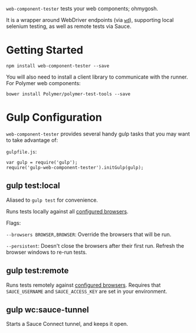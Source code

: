 `web-component-tester` tests your web components; ohmygosh.

It is a wrapper around WebDriver endpoints (via [`wd`](https://github.com/admc/wd)), supporting local selenium testing, as well as remote tests via Sauce.



# Getting Started

    npm install web-component-tester --save

You will also need to install a client library to communicate with the runner.
For Polymer web components:

    bower install Polymer/polymer-test-tools --save
    

# Gulp Configuration

`web-component-tester` provides several handy gulp tasks that you may want to
take advantage of:

`gulpfile.js`:

    var gulp = require('gulp');
    require('gulp-web-component-tester').initGulp(gulp);


## gulp test:local

Aliased to `gulp test` for convenience.

Runs tests locally against all [configured browsers](default-browsers.json).

Flags:

`--browsers BROWSER,BROWSER`: Override the browsers that will be run.

`--persistent`: Doesn't close the browsers after their first run. Refresh the
browser windows to re-run tests.


## gulp test:remote

Runs tests remotely against [configured browsers](default-browsers.json).
Requires that `SAUCE_USERNAME` and `SAUCE_ACCESS_KEY` are set in your 
environment.


## gulp wc:sauce-tunnel

Starts a Sauce Connect tunnel, and keeps it open.
